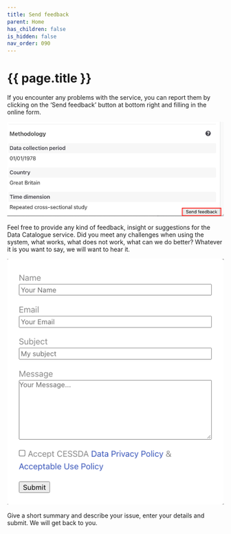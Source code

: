 ```yaml
---
title: Send feedback
parent: Home
has_children: false
is_hidden: false
nav_order: 090
---
```


# {{ page.title }}

If you encounter any problems with the service, you can report them by clicking on the ‘Send feedback’
button at bottom right and filling in the online form.

![Send feedback tab](images/send-feedback-tab.png "Send feedback tab")

Feel free to provide any kind of feedback, insight or suggestions for the Data Catalogue service.
Did you meet any challenges when using the system, what works, what does not work, what can we do better?
Whatever it is you want to say, we will want to hear it.

![Send feedback form](images/send-feedback-form.png "Send feedback form")

Give a short summary and describe your issue, enter your details and submit.
We will get back to you.
